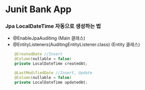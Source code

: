 # Junit Bank App

### Jpa LocalDateTime 자동으로 생성하는 법
- @EnableJpaAuditing (Main 클래스)
- @EntityListeners(AuditingEntityListener.class) (Entity 클래스)
```java
    @CreatedDate //Insert
    @Column(nullable = false)
    private LocalDateTime createdAt;

    @LastModifiedDate //Insert, Update
    @Column(nullable = false)
    private LocalDateTime updatedAt;
```

